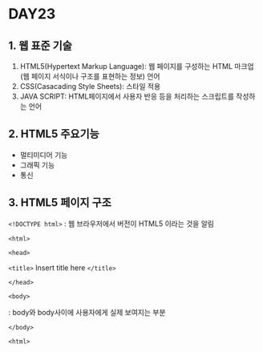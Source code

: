 # DAY23

## 1. 웹 표준 기술

1. HTML5(Hypertext Markup Language): 웹 페이지를 구성하는 HTML 마크업(웹 페이지 서식이나 구조를 표현하는 정보) 언어
2. CSS(Casacading Style Sheets): 스타일 적용
3. JAVA SCRIPT: HTML페이지에서 사용자 반응 등을 처리하는 스크립트를 작성하는 언어


## 2. HTML5 주요기능

* 멀티미디어 기능
* 그래픽 기능
* 통신 


## 3. HTML5 페이지 구조

`<!DOCTYPE html>` : 웹 브라우저에서 버전이 HTML5 이라는 것을 알림

`<html>`

`<head>`

`<title>` Insert title here `</title>`

`</head>`

`<body>`

 : body와 body사이에 사용자에게 실제 보여지는 부분

`</body>`

`<html>`

